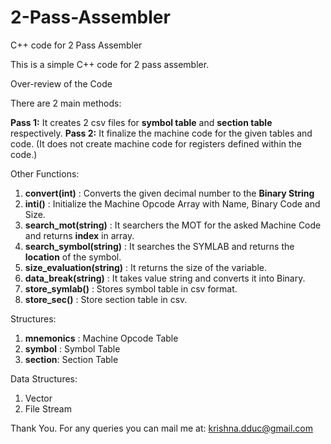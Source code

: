 # 2-Pass-Assembler
C++ code for 2 Pass Assembler

This is a simple C++ code for 2 pass assembler.

Over-review of the Code

There are 2 main methods:

<b>Pass 1:</b> It creates 2 csv files for <b>symbol table</b> and <b>section table</b> respectively.
<b>Pass 2:</b> It finalize the machine code for the given tables and code. (It does not create machine code for registers defined within the code.)


Other Functions:
1. <b>convert(int)</b> : Converts the given decimal number to the <b>Binary String</b>
2. <b>inti()</b> : Initialize the Machine Opcode Array with Name, Binary Code and Size.
3. <b>search_mot(string)</b> : It searchers the MOT for the asked Machine Code and returns <b>index</b> in array.
4. <b>search_symbol(string)</b> : It searches the SYMLAB and returns the <b>location</b> of the symbol.
5. <b>size_evaluation(string)</b> : It returns the size of the variable.
6. <b>data_break(string)</b> : It takes value string and converts it into Binary.
7. <b>store_symlab()</b> : Stores symbol table in csv format.
8. <b>store_sec()</b> : Store section table in csv.


Structures:
1. <b>mnemonics</b> : Machine Opcode Table
2. <b>symbol</b> : Symbol Table
3. <b>section</b>: Section Table

Data Structures:
1. Vector
2. File Stream

Thank You.
For any queries you can mail me at: krishna.dduc@gmail.com
  
